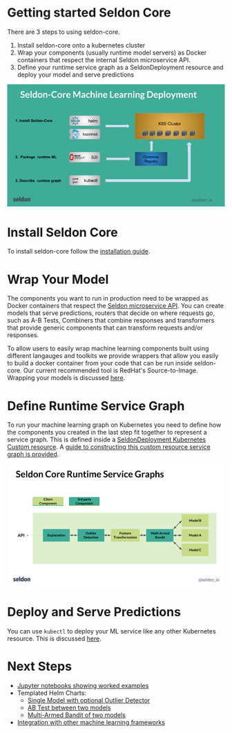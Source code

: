 
# Getting started Seldon Core

There are 3 steps to using seldon-core.

 1. Install seldon-core onto a kubernetes cluster
 1. Wrap your components (usually runtime model servers) as Docker containers that respect the internal Seldon microservice API.
 1. Define your runtime service graph as a SeldonDeployment resource and deploy your model and serve predictions

![steps](./steps.png)

# Install Seldon Core

To install seldon-core follow the [installation guide](../install.md).

# Wrap Your Model

The components you want to run in production need to be wrapped as Docker containers that respect the [Seldon microservice API](../reference/internal-api.md). You can create models that serve predictions, routers that decide on where requests go, such as A-B Tests, Combiners that combine responses and transformers that provide generic components that can transform requests and/or responses.

To allow users to easily wrap machine learning components built using different langauges and toolkits we provide wrappers that allow you easily to build a docker container from your code that can be run inside seldon-core. Our current recommended tool is RedHat's Source-to-Image. Wrapping your models is discussed [here](../wrappers/readme.md).

# Define Runtime Service Graph

To run your machine learning graph on Kubernetes you need to define how the components you created in the last step fit together to represent a service graph. This is defined inside a [SeldonDeployment Kubernetes Custom resource](../reference/seldon-deployment.md). A [guide to constructing this custom resource service graph is provided](../inference-graph.md).

![graph](./graph.png)

# Deploy and Serve Predictions

You can use ```kubectl``` to deploy your ML service like any other Kubernetes resource. This is discussed [here](../deploying.md).

# Next Steps

 * [Jupyter notebooks showing worked examples](../../readme.md#quick-start)
 * Templated Helm Charts:
   * [Single Model with optional Outlier Detector](../../helm-charts/seldon-single-model/README.md)
   * [AB Test between two models](../../helm-charts/seldon-abtest/README.md)
   * [Multi-Armed Bandit of two models](../../helm-charts/seldon-mab/README.md)   
 * [Integration with other machine learning frameworks](../../readme.md#integrations)

